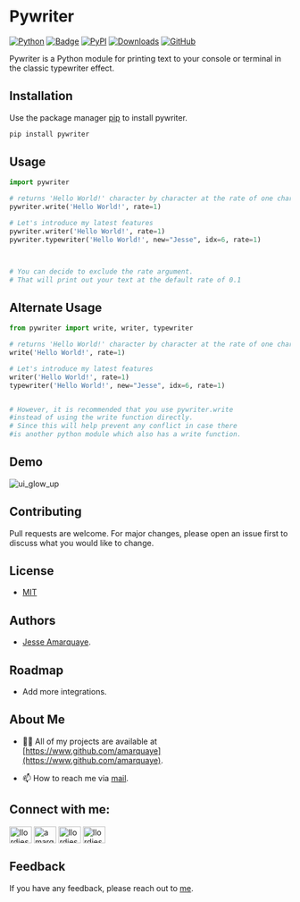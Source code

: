# Pywriter

[![Python](https://img.shields.io/badge/Python-3776AB?style=for-the-badge&logo=python&logoColor=white)](https://www.python.org/)
[![Badge](https://img.shields.io/badge/python-3.x-color.svg)](https://www.python.org/downloads/)
[![PyPI](https://img.shields.io/pypi/v/pywriter.svg)](https://pypi.org/project/pywriter/)
[![Downloads](https://static.pepy.tech/badge/pywriter)](https://pepy.tech/project/pywriter)
[![GitHub](https://img.shields.io/badge/GitHub-100000?style=for-the-badge&logo=github&logoColor=white)](https://github.com/amarquaye/pywriter)

Pywriter is a Python module for printing text to your console or terminal in the classic typewriter effect.

## Installation

Use the package manager [pip](https://pip.pypa.io/en/stable/) to install pywriter.

```bash
pip install pywriter
```

## Usage

```python
import pywriter

# returns 'Hello World!' character by character at the rate of one character per second
pywriter.write('Hello World!', rate=1)

# Let's introduce my latest features
pywriter.writer('Hello World!', rate=1)
pywriter.typewriter('Hello World!', new="Jesse", idx=6, rate=1)



# You can decide to exclude the rate argument.
# That will print out your text at the default rate of 0.1

```

## Alternate Usage

```python
from pywriter import write, writer, typewriter

# returns 'Hello World!' character by character at the rate of one character per second
write('Hello World!', rate=1)

# Let's introduce my latest features
writer('Hello World!', rate=1)
typewriter('Hello World!', new="Jesse", idx=6, rate=1)


# However, it is recommended that you use pywriter.write
#instead of using the write function directly.
# Since this will help prevent any conflict in case there
#is another python module which also has a write function.

```

## Demo

![ui_glow_up](https://user-images.githubusercontent.com/96346994/233510322-9397b5b3-8626-447a-9453-0e580beae656.gif)

## Contributing

Pull requests are welcome. For major changes, please open an issue first
to discuss what you would like to change.

## License

- [MIT](https://github.com/amarquaye/pywriter/blob/master/LICENSE)

## Authors

- [Jesse Amarquaye](https://www.github.com/amarquaye).

## Roadmap

- Add more integrations.

## About Me

- 👨‍💻 All of my projects are available at [https://www.github.com/amarquaye](https://www.github.com/amarquaye).

- 📫 How to reach me via [mail](mailto:engineeramarquaye@gmail.com).

<h2 align="left">Connect with me:</h2>
<p align="left">
<a href="https://twitter.com/llordjesse" target="blank"><img align="center" src="https://raw.githubusercontent.com/rahuldkjain/github-profile-readme-generator/master/src/images/icons/Social/twitter.svg" alt="llordjesse" height="30" width="40" /></a>
<a href="https://linkedin.com/in/amarquaye" target="blank"><img align="center" src="https://raw.githubusercontent.com/rahuldkjain/github-profile-readme-generator/master/src/images/icons/Social/linked-in-alt.svg" alt="amarquaye" height="30" width="40" /></a>
<a href="https://fb.com/llordjesse" target="blank"><img align="center" src="https://raw.githubusercontent.com/rahuldkjain/github-profile-readme-generator/master/src/images/icons/Social/facebook.svg" alt="llordjesse" height="30" width="40" /></a>
<a href="https://instagram.com/llordjesse" target="blank"><img align="center" src="https://raw.githubusercontent.com/rahuldkjain/github-profile-readme-generator/master/src/images/icons/Social/instagram.svg" alt="llordjesse" height="30" width="40" /></a>
</p>

## Feedback

If you have any feedback, please reach out to [me](mailto:engineeramarquaye@gmail.com).
